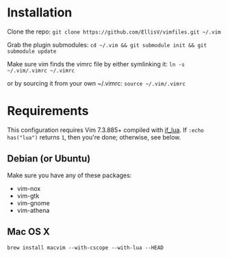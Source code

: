 Installation
============

Clone the repo:
`git clone https://github.com/EllisV/vimfiles.git ~/.vim`

Grab the plugin submodules:
`cd ~/.vim && git submodule init && git submodule update`

Make sure vim finds the vimrc file by either symlinking it:
`ln -s ~/.vim/.vimrc ~/.vimrc`

or by sourcing it from  your own ~/.vimrc:
`source ~/.vim/.vimrc`

Requirements
============

This configuration requires Vim 7.3.885+ compiled with [if\_lua](http://vimdoc.sourceforge.net/htmldoc/if_lua.html).
If `:echo has("lua")` returns `1`, then you're done; otherwise, see below.

## Debian (or Ubuntu)

Make sure you have any of these packages:
* vim-nox
* vim-gtk
* vim-gnome
* vim-athena

## Mac OS X

    brew install macvim --with-cscope --with-lua --HEAD

